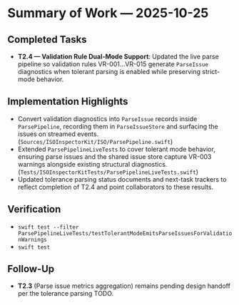 # Summary of Work — 2025-10-25

## Completed Tasks

- **T2.4 — Validation Rule Dual-Mode Support**: Updated the live parse pipeline so validation rules VR-001…VR-015 generate `ParseIssue` diagnostics when tolerant parsing is enabled while preserving strict-mode behavior.

## Implementation Highlights

- Convert validation diagnostics into `ParseIssue` records inside `ParsePipeline`, recording them in `ParseIssueStore` and surfacing the issues on streamed events. (`Sources/ISOInspectorKit/ISO/ParsePipeline.swift`)
- Extended `ParsePipelineLiveTests` to cover tolerant mode behavior, ensuring parse issues and the shared issue store capture VR-003 warnings alongside existing structural diagnostics. (`Tests/ISOInspectorKitTests/ParsePipelineLiveTests.swift`)
- Updated tolerance parsing status documents and next-task trackers to reflect completion of T2.4 and point collaborators to these results.

## Verification

- `swift test --filter ParsePipelineLiveTests/testTolerantModeEmitsParseIssuesForValidationWarnings`
- `swift test`

## Follow-Up

- **T2.3** (Parse issue metrics aggregation) remains pending design handoff per the tolerance parsing TODO.
